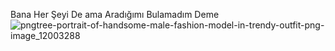 
Bana Her Şeyi De ama Aradığımı Bulamadım Deme
![pngtree-portrait-of-handsome-male-fashion-model-in-trendy-outfit-png-image_12003288](https://github.com/user-attachments/assets/896e46a4-7d23-4c44-8bb3-ca123bbaf240)
